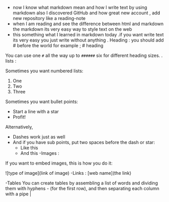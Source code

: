 - now I know what markdown mean and how I write text by using markdown also I discovered GitHub and how great new account , add new repository like a reading-note 
- when I am reading and see the difference between html and markdown the markdown its very easy way to style text on the web 
- this something what I learned in markdown today 
.if you want write text its very easy you just write without anything 
. Heading : you should add # before the world for example ; # heading 

You can use one `#` all the way up to `######` six for different heading sizes.
. lists : 

Sometimes you want numbered lists:

1. One
2. Two
3. Three

Sometimes you want bullet points:

* Start a line with a star
* Profit!

Alternatively,

- Dashes work just as well
- And if you have sub points, put two spaces before the dash or star:
  - Like this
  - And this
-Images : 

If you want to embed images, this is how you do it:

![type of image](link of image)
-Links : 
[web name](the link)

-Tables 
You can create tables by assembling a list of words and dividing them with hyphens - (for the first row), and then separating each column with a pipe |